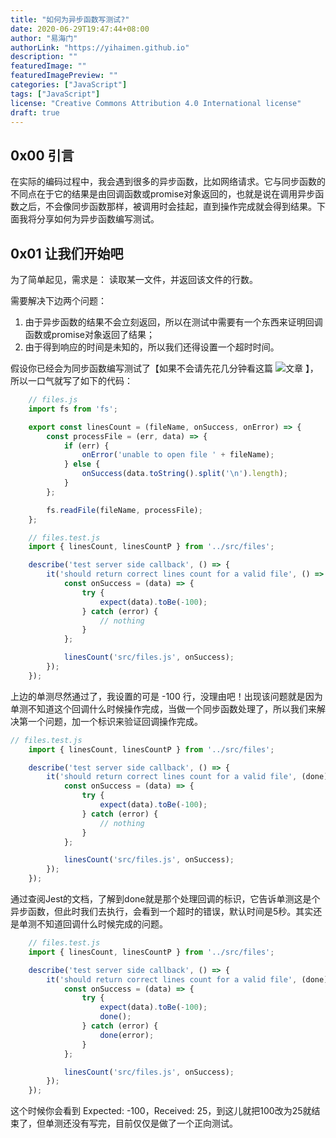```yaml
---
title: "如何为异步函数写测试?"
date: 2020-06-29T19:47:44+08:00
author: "易海门"
authorLink: "https://yihaimen.github.io"
description: ""
featuredImage: ""
featuredImagePreview: ""
categories: ["JavaScript"]
tags: ["JavaScript"]
license: "Creative Commons Attribution 4.0 International license"
draft: true
---
```


## 0x00 引言
在实际的编码过程中，我会遇到很多的异步函数，比如网络请求。它与同步函数的不同点在于它的结果是由回调函数或promise对象返回的，也就是说在调用异步函数之后，不会像同步函数那样，被调用时会挂起，直到操作完成就会得到结果。下面我将分享如何为异步函数编写测试。

## 0x01 让我们开始吧
为了简单起见，需求是：
读取某一文件，并返回该文件的行数。

需要解决下边两个问题：
1. 由于异步函数的结果不会立刻返回，所以在测试中需要有一个东西来证明回调函数或promise对象返回了结果；
2. 由于得到响应的时间是未知的，所以我们还得设置一个超时时间。

假设你已经会为同步函数编写测试了【如果不会请先花几分钟看这篇 ![文章]() 】，所以一口气就写了如下的代码：

```javascript
    // files.js
    import fs from 'fs';

    export const linesCount = (fileName, onSuccess, onError) => {
        const processFile = (err, data) => {
            if (err) {
                onError('unable to open file ' + fileName);
            } else {
                onSuccess(data.toString().split('\n').length);
            }
        };

        fs.readFile(fileName, processFile);
    };
```

```javascript
    // files.test.js
    import { linesCount, linesCountP } from '../src/files';

    describe('test server side callback', () => {
        it('should return correct lines count for a valid file', () => {
            const onSuccess = (data) => {
                try {
                    expect(data).toBe(-100);
                } catch (error) {
                    // nothing
                }
            };

            linesCount('src/files.js', onSuccess);
        });
    });
```

上边的单测尽然通过了，我设置的可是 -100 行，没理由吧！出现该问题就是因为单测不知道这个回调什么时候操作完成，当做一个同步函数处理了，所以我们来解决第一个问题，加一个标识来验证回调操作完成。

```javascript
// files.test.js
    import { linesCount, linesCountP } from '../src/files';

    describe('test server side callback', () => {
        it('should return correct lines count for a valid file', (done) => {
            const onSuccess = (data) => {
                try {
                    expect(data).toBe(-100);
                } catch (error) {
                    // nothing
                }
            };

            linesCount('src/files.js', onSuccess);
        });
    });

```

通过查阅Jest的文档，了解到done就是那个处理回调的标识，它告诉单测这是个异步函数，但此时我们去执行，会看到一个超时的错误，默认时间是5秒。其实还是单测不知道回调什么时候完成的问题。

```javascript
    // files.test.js
    import { linesCount, linesCountP } from '../src/files';

    describe('test server side callback', () => {
        it('should return correct lines count for a valid file', (done) => {
            const onSuccess = (data) => {
                try {
                    expect(data).toBe(-100);
                    done();
                } catch (error) {
                    done(error);
                }
            };

            linesCount('src/files.js', onSuccess);
        });
    });
```

这个时候你会看到 Expected: -100，Received: 25，到这儿就把100改为25就结束了，但单测还没有写完，目前仅仅是做了一个正向测试。
